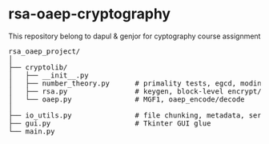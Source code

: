 # rsa-oaep-cryptography

This repository belong to dapul &amp; genjor for cyptography course assignment

<pre>
rsa_oaep_project/
│
├── cryptolib/
│   ├── __init__.py
│   ├── number_theory.py      # primality tests, egcd, modinv
│   ├── rsa.py                # keygen, block-level encrypt/decrypt
│   └── oaep.py               # MGF1, oaep_encode/decode
│
├── io_utils.py               # file chunking, metadata, serialize/deserialize ints
├── gui.py                    # Tkinter GUI glue
└── main.py
</pre>
